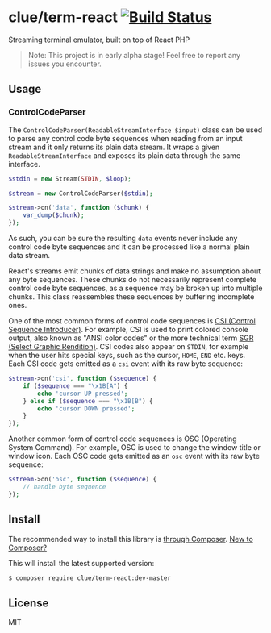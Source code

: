 # clue/term-react [![Build Status](https://travis-ci.org/clue/php-term-react.svg?branch=master)](https://travis-ci.org/clue/php-term-react)

Streaming terminal emulator, built on top of React PHP

> Note: This project is in early alpha stage! Feel free to report any issues you encounter.

## Usage

### ControlCodeParser

The `ControlCodeParser(ReadableStreamInterface $input)` class can be used to
parse any control code byte sequences when reading from an input stream and it
only returns its plain data stream.
It wraps a given `ReadableStreamInterface` and exposes its plain data through
the same interface.

```php
$stdin = new Stream(STDIN, $loop);

$stream = new ControlCodeParser($stdin);

$stream->on('data', function ($chunk) {
    var_dump($chunk);
});
```

As such, you can be sure the resulting `data` events never include any control
code byte sequences and it can be processed like a normal plain data stream.

React's streams emit chunks of data strings and make no assumption about any
byte sequences.
These chunks do not necessarily represent complete control code byte sequences,
as a sequence may be broken up into multiple chunks.
This class reassembles these sequences by buffering incomplete ones.

One of the most common forms of control code sequences is
[CSI (Control Sequence Introducer)](https://en.wikipedia.org/wiki/ANSI_escape_code#CSI_codes).
For example, CSI is used to print colored console output, also known as
"ANSI color codes" or the more technical term
[SGR (Select Graphic Rendition)](https://en.wikipedia.org/wiki/ANSI_escape_code#graphics).
CSI codes also appear on `STDIN`, for example when the user hits special keys,
such as the cursor, `HOME`, `END` etc. keys.
Each CSI code gets emitted as a `csi` event with its raw byte sequence:

```php
$stream->on('csi', function ($sequence) {
    if ($sequence === "\x1B[A") {
        echo 'cursor UP pressed';
    } else if ($sequence === "\x1B[B") {
        echo 'cursor DOWN pressed';
    }
});
```

Another common form of control code sequences is OSC (Operating System Command).
For example, OSC is used to change the window title or window icon.
Each OSC code gets emitted as an `osc` event with its raw byte sequence:

```php
$stream->on('osc', function ($sequence) {
    // handle byte sequence
});
```

## Install

The recommended way to install this library is [through Composer](https://getcomposer.org).
[New to Composer?](https://getcomposer.org/doc/00-intro.md)

This will install the latest supported version:

```bash
$ composer require clue/term-react:dev-master
```

## License

MIT
